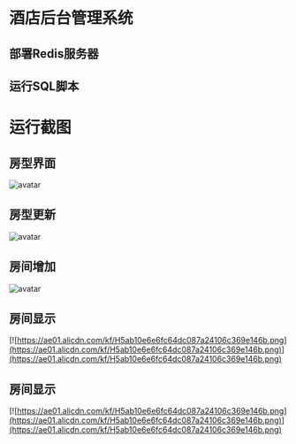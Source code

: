 # 酒店后台管理系统
## 部署Redis服务器
## 运行SQL脚本
# 运行截图
## 房型界面
![avatar](https://ae01.alicdn.com/kf/H7557e06ffb7649e3acae00ef95fa668d4.png)
## 房型更新
![avatar](https://ae01.alicdn.com/kf/H4c49afc761374deca4e4820191ad96a4h.png)
## 房间增加
![avatar](https://ae01.alicdn.com/kf/H39043f3d2f5448abab1fd4dba384d784O.png)
## 房间显示
[![https://ae01.alicdn.com/kf/H5ab10e6e6fc64dc087a24106c369e146b.png](https://ae01.alicdn.com/kf/H5ab10e6e6fc64dc087a24106c369e146b.png)](https://ae01.alicdn.com/kf/H5ab10e6e6fc64dc087a24106c369e146b.png)
## 房间显示
[![https://ae01.alicdn.com/kf/H5ab10e6e6fc64dc087a24106c369e146b.png](https://ae01.alicdn.com/kf/H5ab10e6e6fc64dc087a24106c369e146b.png)](https://ae01.alicdn.com/kf/H5ab10e6e6fc64dc087a24106c369e146b.png)
